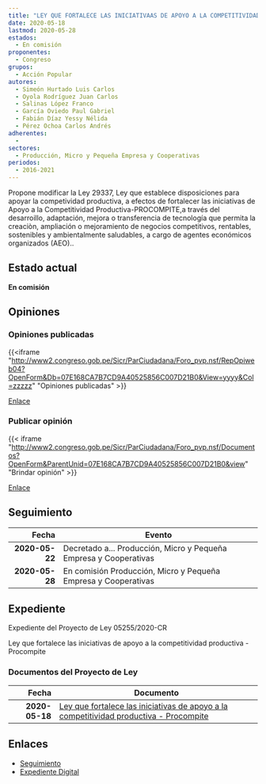 ```yaml
---
title: "LEY QUE FORTALECE LAS INICIATIVAAS DE APOYO A LA COMPETITIVIDADA PRODUCTIVA-PROCOMPITE"
date: 2020-05-18
lastmod: 2020-05-28
estados: 
  - En comisión
proponentes: 
  - Congreso
grupos: 
  - Acción Popular
autores: 
  - Simeón Hurtado Luis Carlos
  - Oyola Rodríguez Juan Carlos
  - Salinas López Franco
  - García Oviedo Paul Gabriel
  - Fabián Díaz Yessy Nélida
  - Pérez Ochoa Carlos Andrés
adherentes: 
  - 
sectores: 
  - Producción, Micro y Pequeña Empresa y Cooperativas
periodos: 
  - 2016-2021
---
```


Propone modificar la Ley 29337, Ley que establece disposiciones para apoyar la competividad productiva, a efectos de fortalecer las iniciativas de Apoyo a la Competitividad Productiva-PROCOMPITE,a través del desarroillo, adaptación, mejora o transferencia de tecnología que permita la creaciòn, ampliación o mejoramiento de negocios competitivos, rentables, sostenibles y ambientalmente saludables, a cargo de agentes económicos organizados (AEO)..


## Estado actual

**En comisión**

## Opiniones

### Opiniones publicadas

{{<iframe "http://www2.congreso.gob.pe/Sicr/ParCiudadana/Foro_pvp.nsf/RepOpiweb04?OpenForm&Db=07E168CA7B7CD9A40525856C007D21B0&View=yyyy&Col=zzzzz" "Opiniones publicadas" >}}

[Enlace](http://www2.congreso.gob.pe/Sicr/ParCiudadana/Foro_pvp.nsf/RepOpiweb04?OpenForm&Db=07E168CA7B7CD9A40525856C007D21B0&View=yyyy&Col=zzzzz)
### Publicar opinión

{{< iframe "http://www2.congreso.gob.pe/Sicr/ParCiudadana/Foro_pvp.nsf/Documentos?OpenForm&ParentUnid=07E168CA7B7CD9A40525856C007D21B0&view" "Brindar opinión" >}}

[Enlace](http://www2.congreso.gob.pe/Sicr/ParCiudadana/Foro_pvp.nsf/Documentos?OpenForm&ParentUnid=07E168CA7B7CD9A40525856C007D21B0&view)

## Seguimiento

| Fecha | Evento |
|------:|--------|
| **2020-05-22** | Decretado a... Producción, Micro y Pequeña Empresa y Cooperativas|
| **2020-05-28** | En comisión Producción, Micro y Pequeña Empresa y Cooperativas|


## Expediente

Expediente del Proyecto de Ley 05255/2020-CR

Ley que fortalece las iniciativas de apoyo a la competitividad productiva - Procompite


### Documentos del Proyecto de Ley

| Fecha | Documento |
|------:|--------|
| **2020-05-18** | [Ley que fortalece las iniciativas de apoyo a la competitividad productiva - Procompite](http://www.leyes.congreso.gob.pe/Documentos/2016_2021/Proyectos_de_Ley_y_de_Resoluciones_Legislativas/PL05255-20200518.pdf) |

## Enlaces 

- [Seguimiento](http://www2.congreso.gob.pe/Sicr/TraDocEstProc/CLProLey2016.nsf/f7fff46988ca05b1052578e100829cc7/bb5077a24803cec90525856d000af898?OpenDocument)
- [Expediente Digital](http://www2.congreso.gob.pe/Sicr/TraDocEstProc/CLProLey2016.nsf/f7fff46988ca05b1052578e100829cc7/bb5077a24803cec90525856d000af898?OpenDocument&Click=05257FB7005EB655.eb71d0cf91d8294e05256cdf006b5706/$Body/0.1C6C)
